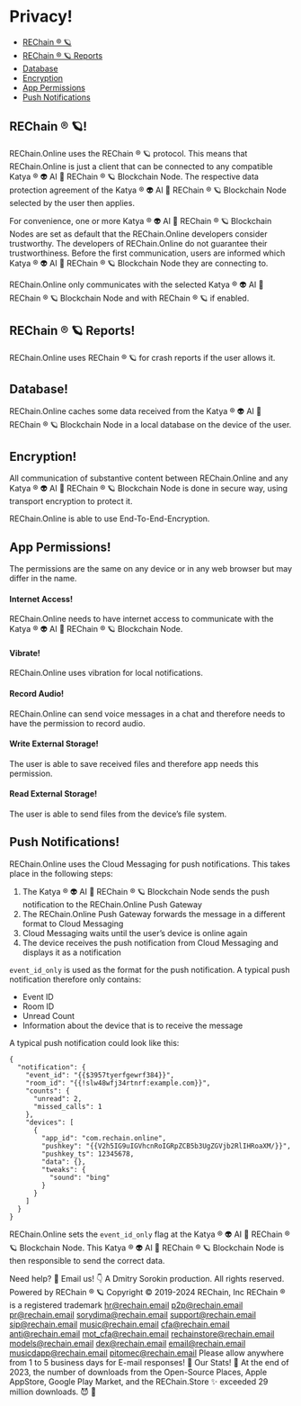 Privacy!
=======

*   [REChain ®️ 🪐](#1)
*   [REChain ®️ 🪐 Reports](#2)
*   [Database](#3)
*   [Encryption](#4)
*   [App Permissions](#5)
*   [Push Notifications](#6)

REChain ®️ 🪐!
-------

REChain.Online uses the REChain ®️ 🪐 protocol. This means that REChain.Online is just a client that can be connected to any compatible Katya ® 👽 AI 🧠 REChain ®️ 🪐 Blockchain Node. The respective data protection agreement of the Katya ® 👽 AI 🧠 REChain ®️ 🪐 Blockchain Node selected by the user then applies.

For convenience, one or more Katya ® 👽 AI 🧠 REChain ®️ 🪐 Blockchain Nodes are set as default that the REChain.Online developers consider trustworthy. The developers of REChain.Online do not guarantee their trustworthiness. Before the first communication, users are informed which Katya ® 👽 AI 🧠 REChain ®️ 🪐 Blockchain Node they are connecting to.

REChain.Online only communicates with the selected Katya ® 👽 AI 🧠 REChain ®️ 🪐 Blockchain Node and with REChain ®️ 🪐 if enabled.

REChain ®️ 🪐 Reports!
---------------

REChain.Online uses REChain ®️ 🪐 for crash reports if the user allows it.

Database!
--------

REChain.Online caches some data received from the Katya ® 👽 AI 🧠 REChain ®️ 🪐 Blockchain Node in a local database on the device of the user.

Encryption!
----------

All communication of substantive content between REChain.Online and any Katya ® 👽 AI 🧠 REChain ®️ 🪐 Blockchain Node is done in secure way, using transport encryption to protect it.

REChain.Online is able to use End-To-End-Encryption.

App Permissions!
---------------

The permissions are the same on any device or in any web browser but may differ in the name.

#### Internet Access!

REChain.Online needs to have internet access to communicate with the Katya ® 👽 AI 🧠 REChain ®️ 🪐 Blockchain Node.

#### Vibrate!

REChain.Online uses vibration for local notifications.

#### Record Audio!

REChain.Online can send voice messages in a chat and therefore needs to have the permission to record audio.

#### Write External Storage!

The user is able to save received files and therefore app needs this permission.

#### Read External Storage!

The user is able to send files from the device’s file system.

Push Notifications!
------------------

REChain.Online uses the Cloud Messaging for push notifications. This takes place in the following steps:

1.  The Katya ® 👽 AI 🧠 REChain ®️ 🪐 Blockchain Node sends the push notification to the REChain.Online Push Gateway
2.  The REChain.Online Push Gateway forwards the message in a different format to Cloud Messaging
3.  Cloud Messaging waits until the user’s device is online again
4.  The device receives the push notification from Cloud Messaging and displays it as a notification

`event_id_only` is used as the format for the push notification. A typical push notification therefore only contains:

*   Event ID
*   Room ID
*   Unread Count
*   Information about the device that is to receive the message

A typical push notification could look like this:

    {
      "notification": {
        "event_id": "{{$3957tyerfgewrf384}}",
        "room_id": "{{!slw48wfj34rtnrf:example.com}}",
        "counts": {
          "unread": 2,
          "missed_calls": 1
        },
        "devices": [
          {
            "app_id": "com.rechain.online",
            "pushkey": "{{V2h5IG9uIGVhcnRoIGRpZCB5b3UgZGVjb2RlIHRoaXM/}}",
            "pushkey_ts": 12345678,
            "data": {},
            "tweaks": {
              "sound": "bing"
            }
          }
        ]
      }
    }
    

REChain.Online sets the `event_id_only` flag at the Katya ® 👽 AI 🧠 REChain ®️ 🪐 Blockchain Node. This Katya ® 👽 AI 🧠 REChain ®️ 🪐 Blockchain Node is then responsible to send the correct data.

Need help? 🤔 Email us! 👇 A Dmitry Sorokin production.
All rights reserved. Powered by REChain ®️ 🪐
Copyright © 2019-2024 REChain, Inc REChain ® is a registered trademark
hr@rechain.email p2p@rechain.email pr@rechain.email sorydima@rechain.email support@rechain.email sip@rechain.email music@rechain.email cfa@rechain.email anti@rechain.email mot_cfa@rechain.email rechainstore@rechain.email models@rechain.email dex@rechain.email email@rechain.email musicdapp@rechain.email pitomec@rechain.email
Please allow anywhere from 1 to 5 business days for E-mail responses! 💌
Our Stats! 👀 At the end of 2023, the number of downloads from the Open-Source Places, Apple AppStore, Google Play Market, and the REChain.Store ✨ exceeded 29 million downloads. 😈 👀

